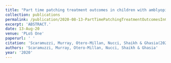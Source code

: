 ```yaml
---
title: "Part time patching treatment outcomes in children with amblyopia with and without Fusion Maldevelopment Nystagmus: an eye movement study."
collection: publications
permalink: /publication/2020-08-13-PartTimePatchingTreatmentOutcomesInChildrenWithAmblyopiaWithAnd
excerpt: 'ABSTRACT.'
date: 13-Aug-20
venue: 'PLoS One'
paperurl: ' '
citation: 'Scaramuzzi, Murray, Otero-Millan, Nucci, Shaikh & Ghasia(2020) "Part time patching treatment outcomes in children with amblyopia with and without Fusion Maldevelopment Nystagmus: an eye movement study." PLOS ONE 15(8): e0237346.'
authors: 'Scaramuzzi, Murray, Otero-Millan, Nucci, Shaikh & Ghasia'
year: '2020'
---
```


